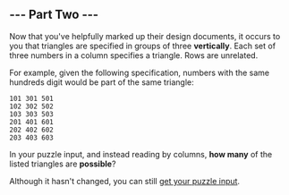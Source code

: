## --- Part Two ---

Now that you've helpfully marked up their design documents, it occurs to you
that triangles are specified in groups of three **vertically**. Each set of
three numbers in a column specifies a triangle. Rows are unrelated.

For example, given the following specification, numbers with the same hundreds
digit would be part of the same triangle:

```
101 301 501
102 302 502
103 303 503
201 401 601
202 402 602
203 403 603
```

In your puzzle input, and instead reading by columns, **how many** of the
listed triangles are **possible**?

Although it hasn't changed, you can still [get your puzzle input](input.txt).
